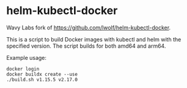 # helm-kubectl-docker

Wavy Labs fork of https://github.com/lwolf/helm-kubectl-docker.

This is a script to build Docker images with kubectl and helm with the specified version.
The script builds for both amd64 and arm64. 

Example usage:

```
docker login
docker buildx create --use
./build.sh v1.15.5 v2.17.0
```
